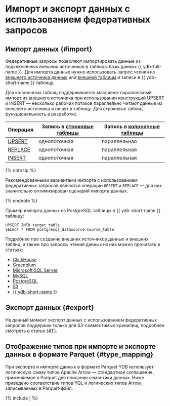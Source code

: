 # Импорт и экспорт данных с использованием федеративных запросов

## Импорт данных {#import}

Федеративные запросы позволяют импортировать данные из подключенных внешних источников в таблицы базы данных {{ ydb-full-name }}. Для импорта данных нужно использовать запрос чтения из [внешнего источника данных](../datamodel/external_data_source.md) или [внешней таблицы](../datamodel/external_table.md) и записи в {{ ydb-short-name }} таблицу.

Для колоночных таблиц поддерживается массивно-параллельный импорт из внешнего источника при использовании конструкций UPSERT и INSERT — несколько рабочих потоков параллельно читают данные из внешнего источника и пишут в таблицу. Для строковых таблиц функциональность в разработке.

|Операция|Запись в [строковые таблицы](../datamodel/table.md#row-oriented-tables)|Запись в [колоночные таблицы](../datamodel/table.md#column-oriented-tables)|
|--------|-----------------|------------------|
|[UPSERT](../../yql/reference/syntax/upsert_into.md)|однопоточная|параллельная|
|[REPLACE](../../yql/reference/syntax/replace_into.md)|однопоточная|параллельная|
|[INSERT](../../yql/reference/syntax/insert_into.md)|однопоточная|параллельная|

{% note tip %}

Рекомендованными вариантами импорта с использованием федеративных запросов являются операции `UPSERT` и `REPLACE` — для них значительно оптимизирован сценарий импорта данных.

{% endnote %}

Пример импорта данных из PostgreSQL таблицы в {{ ydb-short-name }} таблицу:

```yql
UPSERT INTO target_table
SELECT * FROM postgresql_datasource.source_table
```

Подробнее про создание внешних источников данных и внешних таблиц, а также про запросы чтения данных из них можно прочитать в статьях:

- [ClickHouse](clickhouse.md#query)
- [Greenplum](greenplum.md#query)
- [Microsoft SQL Server](ms_sql_server.md#query)
- [MySQL](mysql.md#query)
- [PostgreSQL](postgresql.md#query)
- [S3](s3/external_table.md)
- [{{ ydb-short-name }}](ydb.md#query)

## Экспорт данных {#export}

На данный момент экспорт данных с использованием федеративных запросов поддержан только для S3-совместимых хранилищ, подробнее смотреть в статье [{#T}](s3/write_data.md#export-to-s3).

## Отображение типов при импорте и экспорте данных в формате Parquet {#type_mapping}

При экспорте и импорте данных в формате Parquet YDB использует логическую схему типов Apache Arrow — стандартное соглашение, применяемое в Parquet для описания семантики данных. Ниже приведено соответствие типов YQL и логических типов Arrow, записываемых в Parquet-файл.

{% include [!](_includes/types_mapping.md) %}
